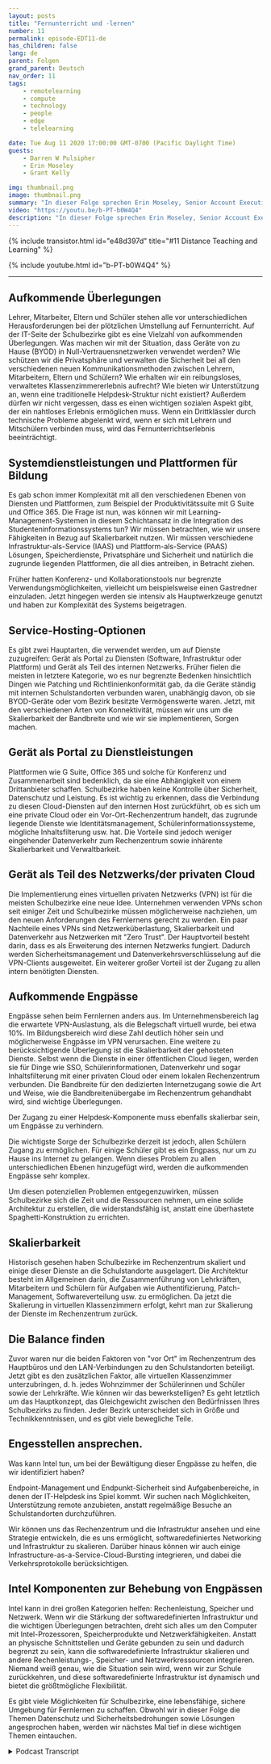 ```yaml
---
layout: posts
title: "Fernunterricht und -lernen"
number: 11
permalink: episode-EDT11-de
has_children: false
lang: de
parent: Folgen
grand_parent: Deutsch
nav_order: 11
tags:
    - remotelearning
    - compute
    - technology
    - people
    - edge
    - telelearning

date: Tue Aug 11 2020 17:00:00 GMT-0700 (Pacific Daylight Time)
guests:
    - Darren W Pulsipher
    - Erin Moseley
    - Grant Kelly

img: thumbnail.png
image: thumbnail.png
summary: "In dieser Folge sprechen Erin Moseley, Senior Account Executive für Bildung bei Intel, und Grant Kelly, Solution Architect für Bildung bei Intel, mit Darren über die Herausforderungen des Fernunterrichts und der Unterrichtstätigkeit sowie über die überwältigenden Veränderungen, mit denen Schulbezirke, Lehrer, Eltern und Schüler während der Covid-19-Pandemie konfrontiert sind. Erfahren Sie, wie Schüler und Lehrer mit neuen Technologien und Lernformen in Verbindung treten."
video: "https://youtu.be/b-PT-b0W4Q4"
description: "In dieser Folge sprechen Erin Moseley, Senior Account Executive für Bildung bei Intel, und Grant Kelly, Solution Architect für Bildung bei Intel, mit Darren über die Herausforderungen des Fernunterrichts und der Unterrichtstätigkeit sowie über die überwältigenden Veränderungen, mit denen Schulbezirke, Lehrer, Eltern und Schüler während der Covid-19-Pandemie konfrontiert sind. Erfahren Sie, wie Schüler und Lehrer mit neuen Technologien und Lernformen in Verbindung treten."
---
```


<div>
{% include transistor.html id="e48d397d" title="#11 Distance Teaching and Learning" %}

{% include youtube.html id="b-PT-b0W4Q4" %}
</div>

---

## Aufkommende Überlegungen

Lehrer, Mitarbeiter, Eltern und Schüler stehen alle vor unterschiedlichen Herausforderungen bei der plötzlichen Umstellung auf Fernunterricht. Auf der IT-Seite der Schulbezirke gibt es eine Vielzahl von aufkommenden Überlegungen. Was machen wir mit der Situation, dass Geräte von zu Hause (BYOD) in Null-Vertrauensnetzwerken verwendet werden? Wie schützen wir die Privatsphäre und verwalten die Sicherheit bei all den verschiedenen neuen Kommunikationsmethoden zwischen Lehrern, Mitarbeitern, Eltern und Schülern? Wie erhalten wir ein reibungsloses, verwaltetes Klassenzimmererlebnis aufrecht? Wie bieten wir Unterstützung an, wenn eine traditionelle Helpdesk-Struktur nicht existiert? Außerdem dürfen wir nicht vergessen, dass es einen wichtigen sozialen Aspekt gibt, der ein nahtloses Erlebnis ermöglichen muss. Wenn ein Drittklässler durch technische Probleme abgelenkt wird, wenn er sich mit Lehrern und Mitschülern verbinden muss, wird das Fernunterrichtserlebnis beeinträchtigt.

## Systemdienstleistungen und Plattformen für Bildung

Es gab schon immer Komplexität mit all den verschiedenen Ebenen von Diensten und Plattformen, zum Beispiel der Produktivitätssuite mit G Suite und Office 365. Die Frage ist nun, was können wir mit Learning-Management-Systemen in diesem Schichtansatz in die Integration des Studenteninformationssystems tun? Wir müssen betrachten, wie wir unsere Fähigkeiten in Bezug auf Skalierbarkeit nutzen. Wir müssen verschiedene Infrastruktur-als-Service (IAAS) und Plattform-als-Service (PAAS) Lösungen, Speicherdienste, Privatsphäre und Sicherheit und natürlich die zugrunde liegenden Plattformen, die all dies antreiben, in Betracht ziehen.

Früher hatten Konferenz- und Kollaborationstools nur begrenzte Verwendungsmöglichkeiten, vielleicht um beispielsweise einen Gastredner einzuladen. Jetzt hingegen werden sie intensiv als Hauptwerkzeuge genutzt und haben zur Komplexität des Systems beigetragen.

## Service-Hosting-Optionen

Es gibt zwei Hauptarten, die verwendet werden, um auf Dienste zuzugreifen: Gerät als Portal zu Diensten (Software, Infrastruktur oder Plattform) und Gerät als Teil des internen Netzwerks. Früher fielen die meisten in letztere Kategorie, wo es nur begrenzte Bedenken hinsichtlich Dingen wie Patching und Richtlinienkonformität gab, da die Geräte ständig mit internen Schulstandorten verbunden waren, unabhängig davon, ob sie BYOD-Geräte oder vom Bezirk besitzte Vermögenswerte waren. Jetzt, mit den verschiedenen Arten von Konnektivität, müssen wir uns um die Skalierbarkeit der Bandbreite und wie wir sie implementieren, Sorgen machen.

## Gerät als Portal zu Dienstleistungen

Plattformen wie G Suite, Office 365 und solche für Konferenz und Zusammenarbeit sind bedenklich, da sie eine Abhängigkeit von einem Drittanbieter schaffen. Schulbezirke haben keine Kontrolle über Sicherheit, Datenschutz und Leistung. Es ist wichtig zu erkennen, dass die Verbindung zu diesen Cloud-Diensten auf den internen Host zurückführt, ob es sich um eine private Cloud oder ein Vor-Ort-Rechenzentrum handelt, das zugrunde liegende Dienste wie Identitätsmanagement, Schülerinformationssysteme, mögliche Inhaltsfilterung usw. hat. Die Vorteile sind jedoch weniger eingehender Datenverkehr zum Rechenzentrum sowie inhärente Skalierbarkeit und Verwaltbarkeit.

## Gerät als Teil des Netzwerks/der privaten Cloud

Die Implementierung eines virtuellen privaten Netzwerks (VPN) ist für die meisten Schulbezirke eine neue Idee. Unternehmen verwenden VPNs schon seit einiger Zeit und Schulbezirke müssen möglicherweise nachziehen, um den neuen Anforderungen des Fernlernens gerecht zu werden. Ein paar Nachteile eines VPNs sind Netzwerküberlastung, Skalierbarkeit und Datenverkehr aus Netzwerken mit "Zero Trust". Der Hauptvorteil besteht darin, dass es als Erweiterung des internen Netzwerks fungiert. Dadurch werden Sicherheitsmanagement und Datenverkehrsverschlüsselung auf die VPN-Clients ausgeweitet. Ein weiterer großer Vorteil ist der Zugang zu allen intern benötigten Diensten.

## Aufkommende Engpässe

Engpässe sehen beim Fernlernen anders aus. Im Unternehmensbereich lag die erwartete VPN-Auslastung, als die Belegschaft virtuell wurde, bei etwa 10%. Im Bildungsbereich wird diese Zahl deutlich höher sein und möglicherweise Engpässe im VPN verursachen. Eine weitere zu berücksichtigende Überlegung ist die Skalierbarkeit der gehosteten Dienste. Selbst wenn die Dienste in einer öffentlichen Cloud liegen, werden sie für Dinge wie SSO, Schülerinformationen, Datenverkehr und sogar Inhaltsfilterung mit einer privaten Cloud oder einem lokalen Rechenzentrum verbunden. Die Bandbreite für den dedizierten Internetzugang sowie die Art und Weise, wie die Bandbreitenübergabe im Rechenzentrum gehandhabt wird, sind wichtige Überlegungen.

Der Zugang zu einer Helpdesk-Komponente muss ebenfalls skalierbar sein, um Engpässe zu verhindern.

Die wichtigste Sorge der Schulbezirke derzeit ist jedoch, allen Schülern Zugang zu ermöglichen. Für einige Schüler gibt es ein Engpass, nur um zu Hause ins Internet zu gelangen. Wenn dieses Problem zu allen unterschiedlichen Ebenen hinzugefügt wird, werden die aufkommenden Engpässe sehr komplex.

Um diesen potenziellen Problemen entgegenzuwirken, müssen Schulbezirke sich die Zeit und die Ressourcen nehmen, um eine solide Architektur zu erstellen, die widerstandsfähig ist, anstatt eine überhastete Spaghetti-Konstruktion zu errichten.

## Skalierbarkeit

Historisch gesehen haben Schulbezirke im Rechenzentrum skaliert und einige dieser Dienste an die Schulstandorte ausgelagert. Die Architektur besteht im Allgemeinen darin, die Zusammenführung von Lehrkräften, Mitarbeitern und Schülern für Aufgaben wie Authentifizierung, Patch-Management, Softwareverteilung usw. zu ermöglichen. Da jetzt die Skalierung in virtuellen Klassenzimmern erfolgt, kehrt man zur Skalierung der Dienste im Rechenzentrum zurück.

## Die Balance finden

Zuvor waren nur die beiden Faktoren von "vor Ort" im Rechenzentrum des Hauptbüros und den LAN-Verbindungen zu den Schulstandorten beteiligt. Jetzt gibt es den zusätzlichen Faktor, alle virtuellen Klassenzimmer unterzubringen, d. h. jedes Wohnzimmer der Schülerinnen und Schüler sowie der Lehrkräfte. Wie können wir das bewerkstelligen? Es geht letztlich um das Hauptkonzept, das Gleichgewicht zwischen den Bedürfnissen Ihres Schulbezirks zu finden. Jeder Bezirk unterscheidet sich in Größe und Technikkenntnissen, und es gibt viele bewegliche Teile.

## Engesstellen ansprechen.

Was kann Intel tun, um bei der Bewältigung dieser Engpässe zu helfen, die wir identifiziert haben?

Endpoint-Management und Endpunkt-Sicherheit sind Aufgabenbereiche, in denen der IT-Helpdesk ins Spiel kommt. Wir suchen nach Möglichkeiten, Unterstützung remote anzubieten, anstatt regelmäßige Besuche an Schulstandorten durchzuführen.

Wir können uns das Rechenzentrum und die Infrastruktur ansehen und eine Strategie entwickeln, die es uns ermöglicht, softwaredefiniertes Networking und Infrastruktur zu skalieren. Darüber hinaus können wir auch einige Infrastructure-as-a-Service-Cloud-Bursting integrieren, und dabei die Verkehrsprotokolle berücksichtigen.

## Intel Komponenten zur Behebung von Engpässen

Intel kann in drei großen Kategorien helfen: Rechenleistung, Speicher und Netzwerk. Wenn wir die Stärkung der softwaredefinierten Infrastruktur und die wichtigen Überlegungen betrachten, dreht sich alles um den Computer mit Intel-Prozessoren, Speicherprodukte und Netzwerkfähigkeiten. Anstatt an physische Schnittstellen und Geräte gebunden zu sein und dadurch begrenzt zu sein, kann die softwaredefinierte Infrastruktur skalieren und andere Rechenleistungs-, Speicher- und Netzwerkressourcen integrieren. Niemand weiß genau, wie die Situation sein wird, wenn wir zur Schule zurückkehren, und diese softwaredefinierte Infrastruktur ist dynamisch und bietet die größtmögliche Flexibilität.

Es gibt viele Möglichkeiten für Schulbezirke, eine lebensfähige, sichere Umgebung für Fernlernen zu schaffen. Obwohl wir in dieser Folge die Themen Datenschutz und Sicherheitsbedrohungen sowie Lösungen angesprochen haben, werden wir nächstes Mal tief in diese wichtigen Themen eintauchen.



<details>
<summary> Podcast Transcript </summary>

<p></p>

</details>
